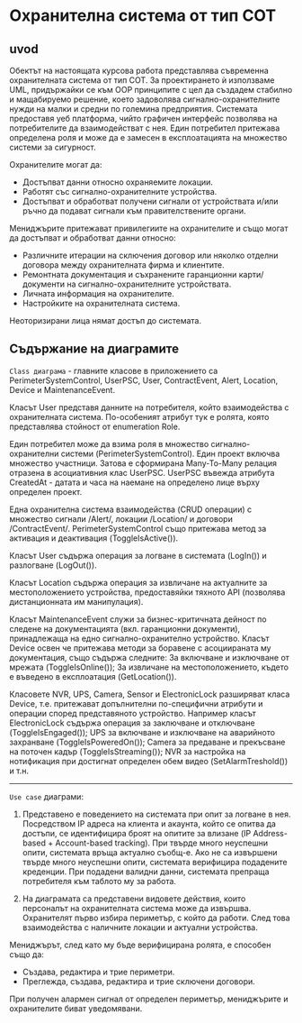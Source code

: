 # Охранителна система от тип СОТ

## uvod

Обектът на настоящата курсова работа представлява съвременна охранителната система от тип СОТ. За проектирането ѝ използваме UML, придържайки се към OOP принципите с цел да създадем стабилно и мащабируемо решение, което задоволява сигнално-охранителните нужди на малки и средни по големина предприятия. Системата предоставя уеб платформа, чийто графичен интерфейс позволява на потребителите да взаимодействат с нея. Един потребител притежава определена роля и може да е замесен в експлоатацията на множество системи за сигурност.

Охранителите могат да:

- Достъпват данни относно охраняемите локации.
- Работят със сигнално-охранителните устройства.
- Достъпват и обработват получени сигнали от устройствата и/или ръчно да подават сигнали към правителствените органи.

Мениджърите притежават привилегиите на охранителите и също могат да достъпват и обработват данни относно:

- Различните итерации на сключения договор или няколко отделни договора между охранителната фирма и клиентите.
- Ремонтната документация и съхранените гаранционни карти/документи на сигнално-охранителните устройствата.
- Личната информация на охранителите.
- Настройките на охранителната система.

Неоторизирани лица нямат достъп до системата.

## Съдържание на диаграмите

`Class диаграма` - главните класове в приложението са PerimeterSystemControl, UserPSC, User, ContractEvent, Alert, Location, Device и MaintenanceEvent.

Класът User представя данните на потребителя, който взаимодейства с охранителната система. По-особеният атрибут тук е ролята, която представлява стойност от enumeration Role.

Един потребител може да взима роля в множество сигнално-охранителни системи (PerimeterSystemControl). Един проект включва множество участници. Затова е сформирана Many-To-Many релация отразена в асоциативния клас UserPSC.
UserPSC въвежда атрибутa CreatedAt - датата и часа на наемане на определено лице върху определен проект.

Една охранителна система взаимодейства (CRUD операции) с множество сигнали /Alert/, локации /Location/ и договори /ContractEvent/. PerimeterSystemControl също притежава метод за активация и деактивация (ToggleIsActive()).

Класът User съдържа операция за логване в системата (LogIn()) и разлогване (LogOut()).

Класът Location съдържа операция за извличане на актуалните за местоположението устройства, предоставяйки тяхното API (позволява дистанционната им манипулация).

Класът MaintenanceEvent служи за бизнес-критичната дейност по следене на документацията (вкл. гаранционни документи), принадлежаща на едно сигнално-охранително устройство.
Класът Device освен че притежава методи за боравене с асоциираната му документация, също съдържа следните: За включване и изключване от мрежата (ToggleIsOnline()); За извличане на местоположението, където е въведено в експлоатация (GetLocation()).

Класовете NVR, UPS, Camera, Sensor и ElectronicLock разширяват класа Device, т.е. притежават допълнителни по-специфични атрибути и операции според представяното устройство. Например класът ElectronicLock съдържа операция за заключване и отключване (ToggleIsEngaged()); UPS за включване и изключване на аварийното захранване (ToggleIsPoweredOn()); Camera за предаване и прекъсване на поточен кадър (ToggleIsStreaming()); NVR за настройка на нотификация при достигнат определен обем видео (SetAlarmTreshold()) и т.н.

---

`Use case` диаграми:

1. Представено е поведението на системата при опит за логване в нея. Посредством IP адреса на клиента и акаунта, който се опитва да достъпи, се идентифицира броят на опитите за влизане (IP Address-based + Account-based tracking). При твърде много неуспешни опити, системата връща актуално съобщ-е. Ако не са извършени твърде много неуспешни опити, системата верифицира подадените креденции. При подадени валидни данни, системата препраща потребителя към таблото му за работа.

2. На диаграмата са представени видовете действия, които персоналът на охранителната система може да извършва.
   Охранителят първо избира периметър, с който да работи. След това взаимодейства с наличните локации и актуални устройства.

Мениджърът, след като му бъде верифицирана ролята, е способен също да:

- Създава, редактира и трие периметри.
- Преглежда, създава, редактира и трие сключени договори.

При получен алармен сигнал от определен периметър, мениджърите и охранителите биват уведомявани.
